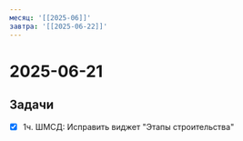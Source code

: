 ```yaml
---
месяц: '[[2025-06]]'
завтра: '[[2025-06-22]]'
---
```


# 2025-06-21

## Задачи

 - [x] 1ч. ШМСД: Исправить виджет "Этапы строительства"
